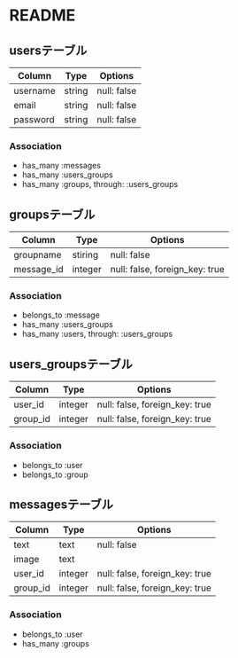 # README
## usersテーブル
|Column|Type|Options|
|------|----|-------|
|username|string|null: false|
|email|string|null: false|
|password|string|null: false|
### Association
- has_many :messages
- has_many :users_groups
- has_many :groups, through: :users_groups

## groupsテーブル
|Column|Type|Options|
|------|----|-------|
|groupname|stiring|null: false|
|message_id|integer|null: false, foreign_key: true|
### Association
- belongs_to :message
- has_many :users_groups
- has_many  :users,  through:  :users_groups

## users_groupsテーブル
|Column|Type|Options|
|------|----|-------|
|user_id|integer|null: false, foreign_key: true|
|group_id|integer|null: false, foreign_key: true|
### Association
- belongs_to :user
- belongs_to :group

## messagesテーブル
|Column|Type|Options|
|------|----|-------|
|text|text|null: false|
|image|text
|user_id|integer|null: false, foreign_key: true|
|group_id|integer|null: false, foreign_key: true|
### Association
- belongs_to :user
- has_many :groups